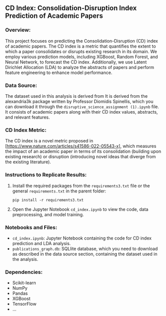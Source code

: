 ## CD Index: Consolidation-Disruption Index Prediction of Academic Papers

### Overview:

This project focuses on predicting the Consolidation-Disruption (CD) index of academic papers. The CD index is a metric that quantifies the extent to which a paper consolidates or disrupts existing research in its domain. We employ various prediction models, including XGBoost, Random Forest, and Neural Network, to forecast the CD index. Additionally, we use Latent Dirichlet Allocation (LDA) to analyze the abstracts of papers and perform feature engineering to enhance model performance.

### Data Source:

The dataset used in this analysis is derived from It is derived from the alexandria3k package written by Professor Diomidis Spinellis, which you can download it through the `disruptive_science_assignment (1).ipynb` file. It consists of academic papers along with their CD index values, abstracts, and relevant features.

### CD Index Metric:

The CD index is a novel metric proposed in [https://www.nature.com/articles/s41586-022-05543-x], which measures the impact of an academic paper in terms of its consolidation (building upon existing research) or disruption (introducing novel ideas that diverge from the existing literature).

### Instructions to Replicate Results:

1. Install the required packages from the `requirements3.txt` file or the general `requirements.txt` in the parent folder:

   ```
   pip install -r requirements3.txt
   ```

2. Open the Jupyter Notebook `cd_index.ipynb` to view the code, data preprocessing, and model training.

### Notebooks and Files:

- `cd_index.ipynb`: Jupyter Notebook containing the code for CD index prediction and LDA analysis.
- `publications_graph.db`: SQLlite database, which you need to download as described in the data source section, containing the dataset used in the analysis.

### Dependencies:

- Scikit-learn
- NumPy
- Pandas
- XGBoost
- TensorFlow
- ...
